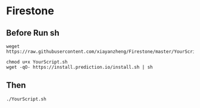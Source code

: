 # Firestone

## Before Run sh
```
weget https://raw.githubusercontent.com/xiayanzheng/Firestone/master/YourScript.sh
```

```shell
chmod u+x YourScript.sh
wget -qO- https://install.prediction.io/install.sh | sh
```

## Then
```
./YourScript.sh
```
